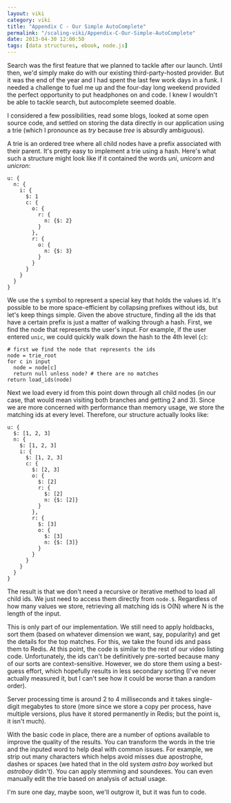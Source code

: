 ```yaml
---
layout: viki
category: viki
title: "Appendix C - Our Simple AutoComplete"
permalink: "/scaling-viki/Appendix-C-Our-Simple-AutoComplete"
date: 2013-04-30 12:00:50
tags: [data structures, ebook, node.js]
---
```


Search was the first feature that we planned to tackle after our launch. Until then, we'd simply make do with our existing third-party-hosted provider. But it was the end of the year and I had spent the last few work days in a funk. I needed a challenge to fuel me up and the four-day long weekend provided the perfect opportunity to put headphones on and code. I knew I wouldn't be able to tackle search, but autocomplete seemed doable.

I considered a few possibilities, read some blogs, looked at some open source code, and settled on storing the data directly in our application using a trie (which I pronounce as *try* because *tree* is absurdly ambiguous).

A trie is an ordered tree where all child nodes have a prefix associated with their parent. It's pretty easy to implement a trie using a hash. Here's what such a structure might look like if it contained the words *uni*, *unicorn* and *unicron*:

    u: {
      n: {
        i: {
          $: 1
          c: {
            o: {
              r: {
                n: {$: 2}
              }
            },
            r: {
              o: {
                n: {$: 3}
              }
            }
          }
        }
      }
    }

We use the `$` symbol to represent a special key that holds the values id. It's possible to be more space-efficient by collapsing prefixes without ids, but let's keep things simple. Given the above structure, finding all the ids that have a certain prefix is just a matter of walking through a hash. First, we find the node that represents the user's input. For example, if the user entered `unic`, we could quickly walk down the hash to the 4th level (`c`):

    # first we find the node that represents the ids
    node = trie_root
    for c in input
      node = node[c]
      return null unless node? # there are no matches
    return load_ids(node)

Next we load every id from this point down through all child nodes (in our case, that would mean visiting both branches and getting 2 and 3). Since we are more concerned with performance than memory usage, we store the matching ids at every level. Therefore, our structure actually looks like:

    u: { 
      $: [1, 2, 3]
      n: {
        $: [1, 2, 3]
        i: {
          $: [1, 2, 3]
          c: {
            $: [2, 3]
            o: {
              $: [2]
              r: {
                $: [2]
                n: {$: [2]}
              }
            },
            r: {
              $: [3]
              o: {
                $: [3]
                n: {$: [3]}
              }
            }
          }
        }
      }
    }

The result is that we don't need a recursive or iterative method to load all child ids. We just need to access them directly from `node.$`. Regardless of how many values we store, retrieving all matching ids is O(N) where N is the length of the input.

This is only part of our implementation. We still need to apply holdbacks, sort them (based on whatever dimension we want, say, popularity) and get the details for the top matches. For this, we take the found ids and pass them to Redis. At this point, the code is similar to the rest of our video listing code. Unfortunately, the ids can't be definitively pre-sorted because many of our sorts are context-sensitive. However, we do store them using a best-guess effort, which hopefully results in less secondary sorting (I've never actually measured it, but I can't see how it could be worse than a random order).

Server processing time is around 2 to 4 milliseconds and it takes single-digit megabytes to store (more since we store a copy per process, have multiple versions, plus have it stored permanently in Redis; but the point is, it isn't much).

With the basic code in place, there are a number of options available to improve the quality of the results. You can transform the words in the trie and the inputed word to help deal with common issues. For example, we strip out many characters which helps avoid misses due apostrophe, dashes or spaces (we hated that in the old system *astro boy* worked but *astroboy* didn't). You can apply stemming and soundexes. You can even manually edit the trie based on analysis of actual usage.

I'm sure one day, maybe soon, we'll outgrow it, but it was fun to code.
